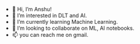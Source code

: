 - 👋 Hi, I’m Anshu!
- 👀 I’m interested in DLT and AI. 
- 🌱 I’m currently learning Machine Learning.
- 💞️ I’m looking to collaborate on ML, AI notebooks. 
- 📫 you can reach me on gmail.

<!---
anshuvajpayee/anshuvajpayee is a ✨ special ✨ repository because its `README.md` (this file) appears on your GitHub profile.
You can click the Preview link to take a look at your changes.
--->
